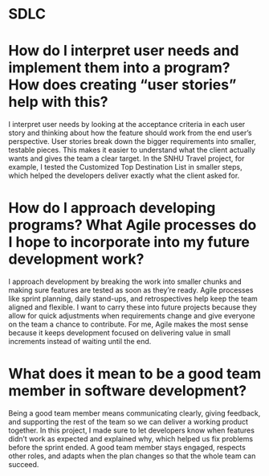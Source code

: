 # SDLC

# How do I interpret user needs and implement them into a program? How does creating “user stories” help with this?

I interpret user needs by looking at the acceptance criteria in each user story and thinking about how the feature should work from the end user’s perspective. User stories break down the bigger requirements into smaller, testable pieces. This makes it easier to understand what the client actually wants and gives the team a clear target. In the SNHU Travel project, for example, I tested the Customized Top Destination List in smaller steps, which helped the developers deliver exactly what the client asked for.

# How do I approach developing programs? What Agile processes do I hope to incorporate into my future development work?

I approach development by breaking the work into smaller chunks and making sure features are tested as soon as they’re ready. Agile processes like sprint planning, daily stand-ups, and retrospectives help keep the team aligned and flexible. I want to carry these into future projects because they allow for quick adjustments when requirements change and give everyone on the team a chance to contribute. For me, Agile makes the most sense because it keeps development focused on delivering value in small increments instead of waiting until the end.

# What does it mean to be a good team member in software development?

Being a good team member means communicating clearly, giving feedback, and supporting the rest of the team so we can deliver a working product together. In this project, I made sure to let developers know when features didn’t work as expected and explained why, which helped us fix problems before the sprint ended. A good team member stays engaged, respects other roles, and adapts when the plan changes so that the whole team can succeed.
